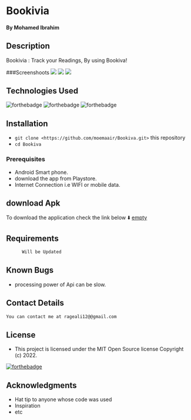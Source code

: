 
# Bookivia

#### By **Mohamed Ibrahim**

## Description


Bookivia :  Track your Readings, By using Bookiva!

###Screenshoots
![](screenshoot/splashScreen.jpg)
![](screenshoot/login_page.jpg)
![](screenshoot/signup_page.jpg)


## Technologies Used
![forthebadge](https://img.shields.io/badge/Tool-made%20in%20java-brightgreen)
![forthebadge](https://img.shields.io/badge/0S-made%20in%20Android-red)
![forthebadge](https://img.shields.io/badge/Databas-made%20in%20Firebase-Orange)

## Installation
* `git clone <https://github.com/moemaair/Bookiva.git>` this repository
* `cd Bookiva`

### Prerequisites

* Android Smart phone.
* download the app from Playstore.
* Internet Connection i.e WIFI or mobile data.


## download Apk
To download the application check the link below ⬇️
[empty](*)


## Requirements
```bash
      Will be Updated
```

## Known Bugs
- processing power of Api can be slow.



## Contact Details
```bash
You can contact me at rageali12@@gmail.com
```

## License
- This project is licensed under the MIT Open Source license Copyright (c) 2022.

[![forthebadge](https://img.shields.io/badge/@Twitter-handle-blue)](https://twitter.com/codingin254)

## Acknowledgments

* Hat tip to anyone whose code was used
* Inspiration
* etc
